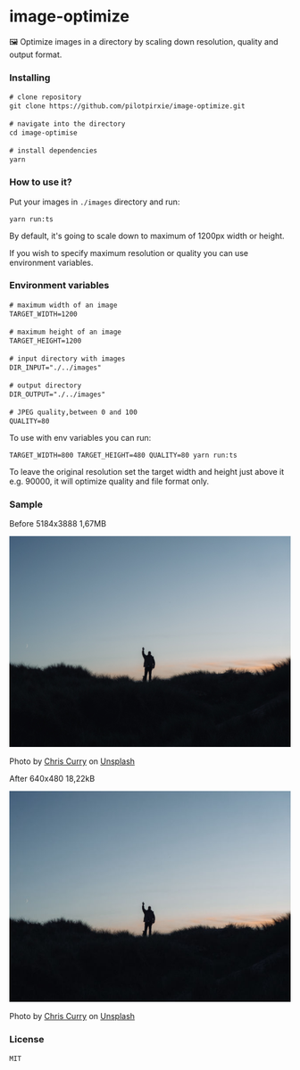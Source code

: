 # image-optimize
🖼️ Optimize images in a directory by scaling down resolution, quality and output format.

### Installing
```shell
# clone repository
git clone https://github.com/pilotpirxie/image-optimize.git

# navigate into the directory
cd image-optimise

# install dependencies
yarn
```

### How to use it?
Put your images in ``./images`` directory and run:
```shell
yarn run:ts
```

By default, it's going to scale down to maximum of 1200px width or height.

If you wish to specify maximum resolution or quality you can use environment variables.

### Environment variables
```shell
# maximum width of an image
TARGET_WIDTH=1200

# maximum height of an image
TARGET_HEIGHT=1200

# input directory with images
DIR_INPUT="./../images"

# output directory
DIR_OUTPUT="./../images"

# JPEG quality,between 0 and 100
QUALITY=80
```

To use with env variables you can run:
```shell
TARGET_WIDTH=800 TARGET_HEIGHT=480 QUALITY=80 yarn run:ts
```

To leave the original resolution set the target width and height just above it e.g. 90000, it will optimize quality and file format only.

### Sample
Before 5184x3888 1,67MB

![before](images/chris-curry-E2JtTtAsdQk-unsplash.jpg)

Photo by <a href="https://unsplash.com/@chriscurry92?utm_source=unsplash&utm_medium=referral&utm_content=creditCopyText">Chris Curry</a> on <a href="https://unsplash.com/?utm_source=unsplash&utm_medium=referral&utm_content=creditCopyText">Unsplash</a>

After 640x480 18,22kB

![after](output/chris-curry-E2JtTtAsdQk-unsplash.jpg)

Photo by <a href="https://unsplash.com/@chriscurry92?utm_source=unsplash&utm_medium=referral&utm_content=creditCopyText">Chris Curry</a> on <a href="https://unsplash.com/?utm_source=unsplash&utm_medium=referral&utm_content=creditCopyText">Unsplash</a>

### License
```shell
MIT
```
